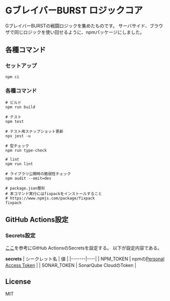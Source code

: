 # GブレイバーBURST ロジックコア

GブレイバーBURSTの戦闘ロジックを集めたものです。
サーバサイド、ブラウザで同じロジックを使い回せるように、npmパッケージにしました。

## 各種コマンド

### セットアップ

```shell
npm ci
```

### 各種コマンド

```shell
# ビルド
npm run build

# テスト
npm test

# テスト用スナップショット更新
npx jest -u

# 型チェック
npm run type-check

# lint
npm run lint

# ライブラリ公開時の脆弱性チェック
npm audit --omit=dev

# package.json整形
# 本コマンド実行にはfixpackをインストールすること
# https://www.npmjs.com/package/fixpack
fixpack
```

## GitHub Actions設定

### Secrets設定

[ここ](https://docs.github.com/ja/actions/security-guides/using-secrets-in-github-actions)を参考にGitHub ActionsのSecretsを設定する。
以下が設定内容である。

**secrets**
| シークレット名 | 値 |
|-------|----|
| NPM_TOKEN | npmの[Personal Access Token](https://docs.npmjs.com/creating-and-viewing-access-tokens) |
| SONAR_TOKEN | SonarQube CloudのToken |

## License

MIT
